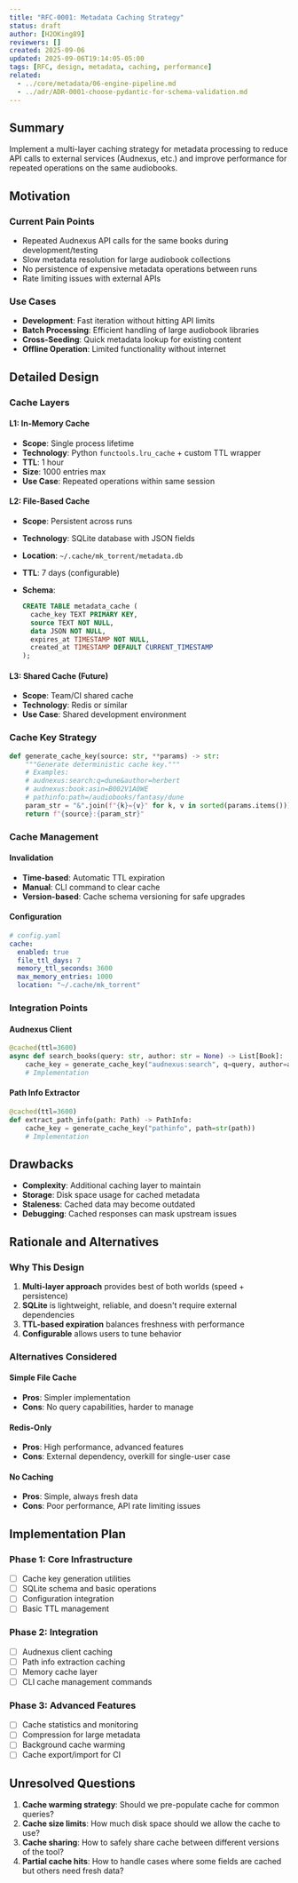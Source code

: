 ```yaml
---
title: "RFC-0001: Metadata Caching Strategy"
status: draft
author: [H2OKing89]
reviewers: []
created: 2025-09-06
updated: 2025-09-06T19:14:05-05:00
tags: [RFC, design, metadata, caching, performance]
related:
  - ../core/metadata/06-engine-pipeline.md
  - ../adr/ADR-0001-choose-pydantic-for-schema-validation.md
---
```


## Summary

Implement a multi-layer caching strategy for metadata processing to reduce API calls to external services (Audnexus, etc.) and improve performance for repeated operations on the same audiobooks.

## Motivation

### Current Pain Points

- Repeated Audnexus API calls for the same books during development/testing
- Slow metadata resolution for large audiobook collections
- No persistence of expensive metadata operations between runs
- Rate limiting issues with external APIs

### Use Cases

- **Development**: Fast iteration without hitting API limits
- **Batch Processing**: Efficient handling of large audiobook libraries
- **Cross-Seeding**: Quick metadata lookup for existing content
- **Offline Operation**: Limited functionality without internet

## Detailed Design

### Cache Layers

#### L1: In-Memory Cache

- **Scope**: Single process lifetime
- **Technology**: Python `functools.lru_cache` + custom TTL wrapper
- **TTL**: 1 hour
- **Size**: 1000 entries max
- **Use Case**: Repeated operations within same session

#### L2: File-Based Cache

- **Scope**: Persistent across runs
- **Technology**: SQLite database with JSON fields
- **Location**: `~/.cache/mk_torrent/metadata.db`
- **TTL**: 7 days (configurable)
- **Schema**:

  ```sql
  CREATE TABLE metadata_cache (
    cache_key TEXT PRIMARY KEY,
    source TEXT NOT NULL,
    data JSON NOT NULL,
    expires_at TIMESTAMP NOT NULL,
    created_at TIMESTAMP DEFAULT CURRENT_TIMESTAMP
  );
  ```

#### L3: Shared Cache (Future)

- **Scope**: Team/CI shared cache
- **Technology**: Redis or similar
- **Use Case**: Shared development environment

### Cache Key Strategy

```python
def generate_cache_key(source: str, **params) -> str:
    """Generate deterministic cache key."""
    # Examples:
    # audnexus:search:q=dune&author=herbert
    # audnexus:book:asin=B002V1A0WE
    # pathinfo:path=/audiobooks/fantasy/dune
    param_str = "&".join(f"{k}={v}" for k, v in sorted(params.items()))
    return f"{source}:{param_str}"
```

### Cache Management

#### Invalidation

- **Time-based**: Automatic TTL expiration
- **Manual**: CLI command to clear cache
- **Version-based**: Cache schema versioning for safe upgrades

#### Configuration

```yaml
# config.yaml
cache:
  enabled: true
  file_ttl_days: 7
  memory_ttl_seconds: 3600
  max_memory_entries: 1000
  location: "~/.cache/mk_torrent"
```

### Integration Points

#### Audnexus Client

```python
@cached(ttl=3600)
async def search_books(query: str, author: str = None) -> List[Book]:
    cache_key = generate_cache_key("audnexus:search", q=query, author=author)
    # Implementation
```

#### Path Info Extractor

```python
@cached(ttl=3600)
def extract_path_info(path: Path) -> PathInfo:
    cache_key = generate_cache_key("pathinfo", path=str(path))
    # Implementation
```

## Drawbacks

- **Complexity**: Additional caching layer to maintain
- **Storage**: Disk space usage for cached metadata
- **Staleness**: Cached data may become outdated
- **Debugging**: Cached responses can mask upstream issues

## Rationale and Alternatives

### Why This Design

1. **Multi-layer approach** provides best of both worlds (speed + persistence)
2. **SQLite** is lightweight, reliable, and doesn't require external dependencies
3. **TTL-based expiration** balances freshness with performance
4. **Configurable** allows users to tune behavior

### Alternatives Considered

#### Simple File Cache

- **Pros**: Simpler implementation
- **Cons**: No query capabilities, harder to manage

#### Redis-Only

- **Pros**: High performance, advanced features
- **Cons**: External dependency, overkill for single-user case

#### No Caching

- **Pros**: Simple, always fresh data
- **Cons**: Poor performance, API rate limiting issues

## Implementation Plan

### Phase 1: Core Infrastructure

- [ ] Cache key generation utilities
- [ ] SQLite schema and basic operations
- [ ] Configuration integration
- [ ] Basic TTL management

### Phase 2: Integration

- [ ] Audnexus client caching
- [ ] Path info extraction caching
- [ ] Memory cache layer
- [ ] CLI cache management commands

### Phase 3: Advanced Features

- [ ] Cache statistics and monitoring
- [ ] Compression for large metadata
- [ ] Background cache warming
- [ ] Cache export/import for CI

## Unresolved Questions

1. **Cache warming strategy**: Should we pre-populate cache for common queries?
2. **Cache size limits**: How much disk space should we allow the cache to use?
3. **Cache sharing**: How to safely share cache between different versions of the tool?
4. **Partial cache hits**: How to handle cases where some fields are cached but others need fresh data?
